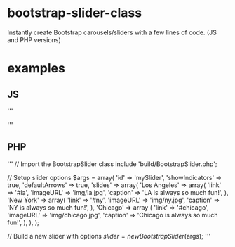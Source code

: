 # bootstrap-slider-class
Instantly create Bootstrap carousels/sliders with a few lines of code. (JS and PHP versions)

# examples

## JS
'''
<!-- Javascript Boostrap Carousel --> 
<div id="newCarousel"></div>
<link rel="stylesheet" type="text/css" href="css/style.css">
<script src="build/BootstrapSlider.js" type="text/javascript"></script>
<script>
  // Create Bootstrap slider
  var slider = new BootstrapSlider({
    id: '#newCarousel',
    showIndicators: true,
    defaultArrows: true,
    slides: [
      {
        imageURL: 'img/la.jpg',
        link: '#la',
        caption: {
          title: 'Los Angeles',
          description: 'LA is always so much fun!',
        }
      },
      {
        imageURL: 'img/ny.jpg',
        link: '#ny',
        caption: {
          title: 'New York',
          description: 'NY is always so much fun!',
        }
      },
      {
        imageURL: 'img/chicago.jpg',
        link: '#chicago',
        caption: {
          title: 'Chicago',
          description: 'Chicago is always so much fun!',
        }
      }
    ]
  });
</script>
'''

## PHP
'''
// Import the BootstrapSlider class
include 'build/BootstrapSlider.php';

// Setup slider options
$args = array(
  'id' => 'mySlider',
  'showIndicators' => true,
  'defaultArrows' => true,
  'slides' => array(
    'Los Angeles' => array(
      'link' => '#la',
      'imageURL'	=>	'img/la.jpg',
      'caption' => 'LA is always so much fun!',
    ), 
    'New York' => array(
      'link' => '#ny',
      'imageURL'	=>	'img/ny.jpg',
      'caption' => 'NY is always so much fun!',
    ), 
    'Chicago' => array (
      'link' => '#chicago',
      'imageURL'	=>	'img/chicago.jpg',
      'caption' => 'Chicago is always so much fun!',
    ),
  ),
);

// Build a new slider with options
$slider = new BootstrapSlider($args);
'''
